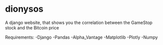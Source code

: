 # dionysos
A django website, that shows you the correlation between the GameStop stock and the Bitcoin price

Requirements:
-Django
-Pandas
-Alpha_Vantage
-Matplotlib
-Plotly
-Numpy
